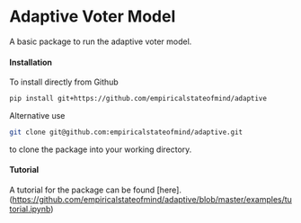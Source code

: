 # Adaptive Voter Model

A basic package to run the adaptive voter model.

#### Installation

To install directly from Github

```bash
pip install git+https://github.com/empiricalstateofmind/adaptive
```

Alternative use

```bash
git clone git@github.com:empiricalstateofmind/adaptive.git
```

to clone the package into your working directory.


#### Tutorial

A tutorial for the package can be found [here].(https://github.com/empiricalstateofmind/adaptive/blob/master/examples/tutorial.ipynb)